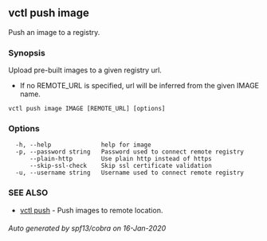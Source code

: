 ## vctl push image

Push an image to a registry.

### Synopsis

Upload pre-built images to a given registry url.
* If no REMOTE_URL is specified, url will be inferred from the given IMAGE name.


```
vctl push image IMAGE [REMOTE_URL] [options]
```

### Options

```
  -h, --help              help for image
  -p, --password string   Password used to connect remote registry
      --plain-http        Use plain http instead of https
      --skip-ssl-check    Skip ssl certificate validation
  -u, --username string   Username used to connect remote registry
```

### SEE ALSO

* [vctl push](vctl_push.md)	 - Push images to remote location.

###### Auto generated by spf13/cobra on 16-Jan-2020
